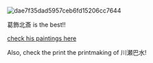 ![dae7f35dad5957ceb6fd15206cc7644](https://github.com/user-attachments/assets/10be26d1-f04c-40f3-a944-f4a9a4dd9f59)

葛飾北斎 is the best!!

[check his paintings here](https://www.britishmuseum.org/collection/search?keyword=Katsushika&keyword=Hokusai&keyword=%E8%91%9B%E9%A3%BE%E5%8C%97%E6%96%8E&agent=Katsushika%20Hokusai%20%E8%91%9B%E9%A3%BE%E5%8C%97%E6%96%8E&agent=Art%20Fund&material=paper&technique=painted&view=grid&sort=object_name__asc&page=1)

Also, check the print the printmaking of 川瀬巴水! 


<!--
**Wangji-Zhang/Wangji-Zhang** is a ✨ _special_ ✨ repository because its `README.md` (this file) appears on your GitHub profile.

Here are some ideas to get you started:

- 🔭 I’m currently working on ...
- 🌱 I’m currently learning ...
- 👯 I’m looking to collaborate on ...
- 🤔 I’m looking for help with ...
- 💬 Ask me about ...
- 📫 How to reach me: ...
- 😄 Pronouns: ...
- ⚡ Fun fact: ...
-->
